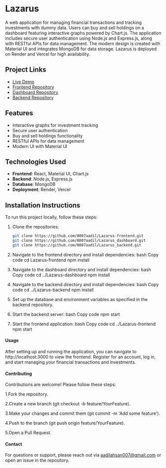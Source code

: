 # Lazarus

A web application for managing financial transactions and tracking investments with dummy data. Users can buy and sell holdings on a dashboard featuring interactive graphs powered by Chart.js. The application includes secure user authentication using Node.js and Express.js, along with RESTful APIs for data management. The modern design is created with Material UI and integrates MongoDB for data storage. Lazarus is deployed on Render and Vercel for high availability.

## Project Links

- [Live Demo](https://lazarus-dusky.vercel.app)
- [Frontend Repository](https://github.com/0007aadil/Lazarus-frontend.git)
- [Dashboard Repository](https://github.com/0007aadil/Lazarus_dashboard.git)
- [Backend Repository](https://github.com/0007aadil/Lazarus_backend.git)

## Features

- Interactive graphs for investment tracking
- Secure user authentication
- Buy and sell holdings functionality
- RESTful APIs for data management
- Modern UI with Material UI

## Technologies Used

- **Frontend**: React, Material UI, Chart.js
- **Backend**: Node.js, Express.js
- **Database**: MongoDB
- **Deployment**: Render, Vercel

## Installation Instructions

To run this project locally, follow these steps:

1. Clone the repositories:
   ```bash
   git clone https://github.com/0007aadil/Lazarus-frontend.git
   git clone https://github.com/0007aadil/Lazarus_dashboard.git
   git clone https://github.com/0007aadil/Lazarus_backend.git
2. Navigate to the frontend directory and install dependencies:
bash
Copy code
cd Lazarus-frontend
npm install
3. Navigate to the dashboard directory and install dependencies:
bash
Copy code
cd ../Lazarus-dashboard
npm install
4. Navigate to the backend directory and install dependencies:
bash
Copy code
cd ../Lazarus-backend
npm install
5. Set up the database and environment variables as specified in the backend repository.

6. Start the backend server:
bash
Copy code
npm start
7. Start the frontend application:
bash
Copy code
cd ../Lazarus-frontend
npm start

#### Usage
After setting up and running the application, you can navigate to http://localhost:3000 to view the frontend. Register for an account, log in, and start managing your financial transactions and investments.

#### Contributing
Contributions are welcome! Please follow these steps:

1.Fork the repository.

2.Create a new branch (git checkout -b feature/YourFeature).

3.Make your changes and commit them (git commit -m 'Add some feature').

4.Push to the branch (git push origin feature/YourFeature).

5.Open a Pull Request.

#### Contact
For questions or support, please reach out via aadilahsan007@gmail.com or open an issue in the repository.
